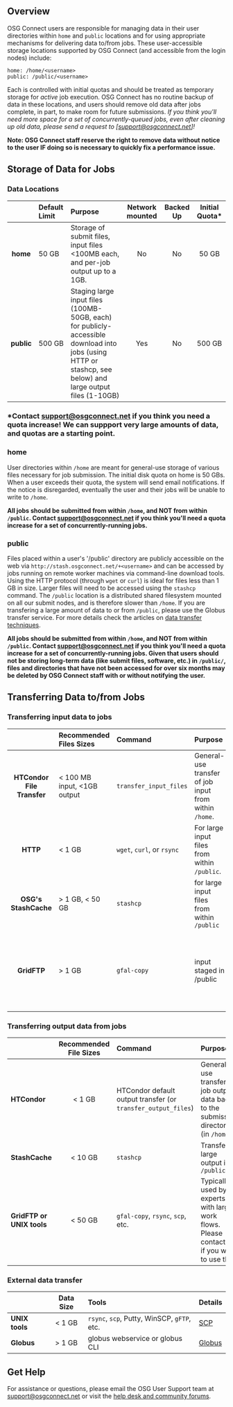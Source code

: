 [title]: - "Introduction to Data Management on OSG"

## Overview

OSG Connect users are responsible for managing data in their user directories within `home` and `public` locations and for using appropriate mechanisms for delivering data to/from jobs. These user-accessible storage locations supported by OSG Connect (and accessible from the login nodes) include:

    home: /home/<username>
    public: /public/<username>

Each is controlled with initial quotas and should be treated as temporary storage for _active_ job execution. OSG Connect has no routine backup of data in these locations, and users should remove old data after jobs complete, in part, to make room for future submissions. *If you think you'll need more space for a set of concurrently-queued jobs, even after cleaning up old data, please send a request to [support@osgconnect.net]!*

**Note: OSG Connect staff reserve the right to remove data without notice to the user IF doing so is necessary to quickly fix a performance issue.**

## Storage of Data for Jobs

### Data Locations

|   | **Default Limit**| **Purpose** | **Network mounted** | **Backed Up** | **Initial Quota\*** |
|:--------:|:----------------|:------|:------:|:------:|:------:|
|  **home**  | 50 GB | Storage of submit files, input files <100MB each, and per-job output up to a 1GB.| No | No | 50 GB |
|  **public**  | 500 GB | Staging large input files (100MB-50GB, each) for publicly-accessible download into jobs (using HTTP or stashcp, see below) and large output files (1-10GB) | Yes | No | 500 GB |

### \*Contact [support@osgconnect.net](mailto:support@osgconnect.net) if you think you need a quota increase! We can suppport very large amounts of data, and quotas are a starting point.

### home
User directories within `/home` are meant for general-use storage of various files necessary for job submission. The initial disk quota on home is 50 GBs. When a user exceeds their quota, the system will send email notifications. If the notice is disregarded, eventually the user and their jobs will be unable to write to `/home`.

**All jobs should be submitted from within `/home`, and NOT from within `/public`. Contact [support@osgconnect.net](mailto:support@osgconnect.net) if you think you'll need a quota increase for a set of concurrently-running jobs.**

### public
Files placed within a user's '/public' directory are publicly accessible on the web via `http://stash.osgconnect.net/+<username>` and can be accessed by jobs running on remote worker machines via command-line download tools. Using the HTTP protocol (through `wget` or `curl`) is ideal for files less than 1 GB in size. Larger files will need to be accessed using the `stashcp` command. The `/public` location is a distributed shared filesystem mounted on all our submit nodes, and is therefore slower than `/home`. If you are transfering a large amount of data to or from `/public`, please use the Globus transfer service.  For more details check the articles on [data transfer techniques](https://opensciencegrid.freshdesk.com/a/solutions/folders/12000013267).  

**All jobs should be submitted from within `/home`, and NOT from within `/public`. Contact [support@osgconnect.net](mailto:support@osgconnect.net) if you think you'll need a quota increase for a set of concurrently-running jobs. Given that users should not be storing long-term data (like submit files, software, etc.) in `/public/`, files and directories that have not been accessed for over six months may be deleted by OSG Connect staff with or without notifying the user.**

## Transferring Data to/from Jobs
### Transferring input data to jobs

|         | **Recommended Files Sizes**| **Command** | **Purpose** | **Details**|
|:--------:|:------|:-----|:----------|:------|
| **HTCondor File Transfer** | < 100 MB input, <1GB output  | `transfer_input_files` | General-use transfer of job input from within `/home`. |[HTCondor File Transfer](https://support.opensciencegrid.org/support/solutions/articles/5000639787)|
| **HTTP** |  < 1 GB   | `wget`, `curl`, or `rsync`  | For large input files from within `/public`. |[HTTP Access](https://support.opensciencegrid.org/support/solutions/articles/5000639798)|
| **OSG's StashCache** |  > 1 GB, < 50 GB    | `stashcp` | for large input files from within `/public`| [StashCache](https://support.opensciencegrid.org/support/solutions/articles/12000002775)|
| **GridFTP** |  > 1 GB    | `gfal-copy` | input staged in /public | Typically used by experts with large work flows. Please contact us if you're interested. |


### Transferring output data from jobs

|         | **Recommended File Sizes**| **Command** | **Purpose** | **Details**|
|:---------|:------:|:-----|:----------|:------|
| **HTCondor**    | < 1 GB  | HTCondor default output transfer (or `transfer_output_files`) | General-use transfer of job output data back to the submission directory (in `/home`). |[HTCondor Transfer](https://support.opensciencegrid.org/support/solutions/articles/5000639787)|
| **StashCache**        |  < 10 GB   | `stashcp` | Transfer large output into `/public`|  [StashCache](https://support.opensciencegrid.org/support/solutions/articles/12000002775) |
| **GridFTP or UNIX tools**        |  < 50 GB   | `gfal-copy`, `rsync`, `scp`, etc. | Typically used by experts with large work flows. Please contact us if you want to use this.|


### External data transfer

|  | **Data Size**| **Tools** |**Details**|
|:------------|:-------:|:------|:------| 
|**UNIX tools** | < 1 GB | `rsync`, `scp`, Putty, WinSCP, `gFTP`, etc.  |[SCP](https://support.opensciencegrid.org/support/solutions/articles/5000634376) |
|**Globus** |  > 1 GB  | globus webservice or globus CLI | [Globus](https://support.opensciencegrid.org/support/solutions/articles/5000632397) |


## Get Help
For assistance or questions, please email the OSG User Support team  at [support@osgconnect.net](mailto:support@osgconnect.net) or visit the [help desk and community forums](http://support.opensciencegrid.org).



 


